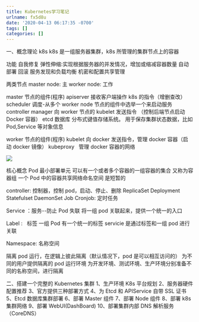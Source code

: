 ```yaml
---
title: Kubernetes学习笔记
urlname: fx5d8u
date: '2020-04-13 06:17:35 -0700'
tags: []
categories: []
---
```


一、概念理论
k8s
k8s 是一组服务器集群，k8s 所管理的集群节点上的容器

功能
自我修复
弹性伸缩:实现根据服务器的并发情况，增加或缩减容器数量
自动部署
回滚
服务发现和负载均衡
机密和配置共享管理

两类节点
master node: 主
worker node: 工作

master 节点的组件(程序)
apiserver 接收客户端操作 k8s 的指令（增删查改）
scheduler 调度-从多个 worker node 节点的组件中选举一个来启动服务
controller manager 向 worker 节点的 kubelet 发送指令 （控制后端节点启动 Docker 容器）
etcd 数据库
分布式键值存储系统。
用于保存集群状态数据，比如 Pod,Service 等对象信息

worker 节点的组件(程序)
kubelet 向 docker 发送指令，管理 docker 容器（启动 docker 镜像）
kubeproxy   管理 docker 容器的网络

![](https://cdn.nlark.com/yuque/0/2020/jpeg/290620/1586784497730-ef0ba374-fda9-440a-83a7-c6b0409f2201.jpeg#align=left&display=inline&height=300&originHeight=300&originWidth=564&size=0&status=done&style=none&width=564)

核心概念
Pod
最小部署单元
可以有一个或者多个容器的一组容器的集合
又称为容器组
一个 Pod 中的容器共享网络命名空间
是短暂的

controller: 控制器，控制 pod，启动、停止、删除
ReplicaSet
Deployment
Statefulset
DaemonSet
Job
Cronjob: 定时任务

Service ：服务--防止 Pod 失联
将一组 pod 关联起来，提供一个统一的入口

Label :   标签
一组 Pod 有一个统一的标签
servicie 是通过标签和一组 pod 进行关联

Namespace: 名称空间

隔离 pod 运行，在逻辑上彼此隔离（默认情况下，pod 是可以相互访问的）
为不同的用户提供隔离的 pod 运行环境
为开发环境、测试环境、生产环境分别准备不同的名称空间，进行隔离

二、搭建一个完整的 Kubernetes 集群
1、生产环境 K8s 平台规划
2、服务器硬件配置推荐
3、官方提供三种部署方式
4、为 Etcd 和 APIService 自带 SSL 证书
5、Etcd 数据库集群部署
6、部署 Master 组件
7、部署 Node 组件
8、部署 k8s 集群网络
9、部署 WebUI(DashBoard)
10、部署集群内部 DNS 解析服务（CoreDNS）
